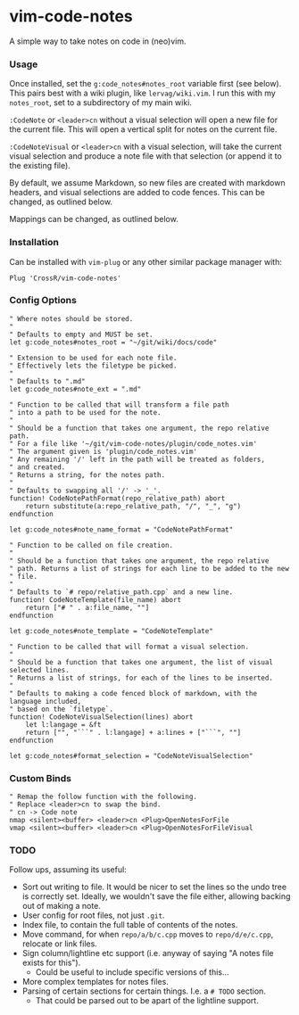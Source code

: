 # vim-code-notes

A simple way to take notes on code in (neo)vim.

### Usage

Once installed, set the `g:code_notes#notes_root` variable first (see below).
This pairs best with a wiki plugin, like `lervag/wiki.vim`. I run this with my
`notes_root`, set to a subdirectory of my main wiki.

`:CodeNote` or `<leader>cn` without a visual selection will open a new file for the
current file. This will open a vertical split for notes on the current file.

`:CodeNoteVisual` or `<leader>cn` with a visual selection, will take the current visual
selection and produce a note file with that selection (or append it to the existing
file).

By default, we assume Markdown, so new files are created with markdown headers, and
visual selections are added to code fences. This can be changed, as outlined below.

Mappings can be changed, as outlined below.

### Installation

Can be installed with `vim-plug` or any other similar package manager with:

```vim
Plug 'CrossR/vim-code-notes'
```

### Config Options

```vim
" Where notes should be stored.
"
" Defaults to empty and MUST be set.
let g:code_notes#notes_root = "~/git/wiki/docs/code"

" Extension to be used for each note file.
" Effectively lets the filetype be picked.
"
" Defaults to ".md"
let g:code_notes#note_ext = ".md"

" Function to be called that will transform a file path
" into a path to be used for the note.
"
" Should be a function that takes one argument, the repo relative path.
" For a file like '~/git/vim-code-notes/plugin/code_notes.vim'
" The argument given is 'plugin/code_notes.vim'
" Any remaining '/' left in the path will be treated as folders,
" and created.
" Returns a string, for the notes path.
"
" Defaults to swapping all '/' -> '_'.
function! CodeNotePathFormat(repo_relative_path) abort
    return substitute(a:repo_relative_path, "/", "_", "g")
endfunction

let g:code_notes#note_name_format = "CodeNotePathFormat"

" Function to be called on file creation.
"
" Should be a function that takes one argument, the repo relative
" path. Returns a list of strings for each line to be added to the new
" file.
"
" Defaults to `# repo/relative_path.cpp` and a new line.
function! CodeNoteTemplate(file_name) abort
    return ["# " . a:file_name, ""]
endfunction

let g:code_notes#note_template = "CodeNoteTemplate"

" Function to be called that will format a visual selection.
"
" Should be a function that takes one argument, the list of visual selected lines.
" Returns a list of strings, for each of the lines to be inserted.
"
" Defaults to making a code fenced block of markdown, with the language included,
" based on the `filetype`.
function! CodeNoteVisualSelection(lines) abort
    let l:langage = &ft
    return ["", "```" . l:langage] + a:lines + ["```", ""]
endfunction

let g:code_notes#format_selection = "CodeNoteVisualSelection"
```

### Custom Binds

```vim
" Remap the follow function with the following.
" Replace <leader>cn to swap the bind.
" cn -> Code note
nmap <silent><buffer> <leader>cn <Plug>OpenNotesForFile
vmap <silent><buffer> <leader>cn <Plug>OpenNotesForFileVisual
```

### TODO

Follow ups, assuming its useful:

 - Sort out writing to file. It would be nicer to set the lines so the undo tree is
     correctly set. Ideally, we wouldn't save the file either, allowing backing out
     of making a note.
 - User config for root files, not just `.git`.
 - Index file, to contain the full table of contents of the notes.
 - Move command, for when `repo/a/b/c.cpp` moves to `repo/d/e/c.cpp`, relocate or link
     files.
 - Sign column/lightline etc support (i.e. anyway of saying "A notes file exists for
     this").
     - Could be useful to include specific versions of this...
 - More complex templates for notes files.
 - Parsing of certain sections for certain things. I.e. a `# TODO` section.
    -  That could be parsed out to be apart of the lightline support.
